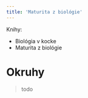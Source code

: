 ```yaml
---
title: 'Maturita z biológie'
---
```


Knihy:
- Biológia v kocke
- Maturita z biológie

# Okruhy

> todo